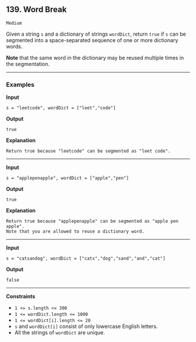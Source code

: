 ## 139. Word Break

`Medium`

Given a string `s` and a dictionary of strings `wordDict`, return `true` if `s` can be segmented into a space-separated sequence of one or more dictionary words.

**Note** that the same word in the dictionary may be reused multiple times in the segmentation.

---

### Examples

**Input**
```
s = "leetcode", wordDict = ["leet","code"]
```

**Output**
```
true
```

**Explanation**
```
Return true because "leetcode" can be segmented as "leet code".
```

---

**Input**
```
s = "applepenapple", wordDict = ["apple","pen"]
```

**Output**
```
true
```

**Explanation**
```
Return true because "applepenapple" can be segmented as "apple pen apple".
Note that you are allowed to reuse a dictionary word.
```

---

**Input**
```
s = "catsandog", wordDict = ["cats","dog","sand","and","cat"]
```

**Output**
```
false
```

---

**Constraints**
* `1 <= s.length <= 300`
* `1 <= wordDict.length <= 1000`
* `1 <= wordDict[i].length <= 20`
* `s` and `wordDict[i]` consist of only lowercase English letters.
* All the strings of `wordDict` are unique.
